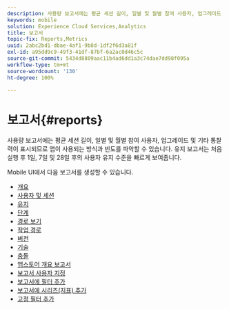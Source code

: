```yaml
---
description: 사용량 보고서에는 평균 세션 길이, 일별 및 월별 참여 사용자, 업그레이드 및 기타 통찰력이 표시되므로 앱이 사용되는 방식과 빈도를 파악할 수 있습니다. 유지 보고서는 처음 실행 후 1일, 7일 및 28일 후의 사용자 유지 수준을 빠르게 보여줍니다.
keywords: mobile
solution: Experience Cloud Services,Analytics
title: 보고서
topic-fix: Reports,Metrics
uuid: 2abc2bd1-dbae-4af1-9b8d-1df2f6d3a81f
exl-id: a95dd9c9-49f3-41df-87bf-6a2ac0d46c5c
source-git-commit: 5434d8809aac11b4ad6dd1a3c74dae7dd98f095a
workflow-type: tm+mt
source-wordcount: '130'
ht-degree: 100%

---
```


# 보고서{#reports}

사용량 보고서에는 평균 세션 길이, 일별 및 월별 참여 사용자, 업그레이드 및 기타 통찰력이 표시되므로 앱이 사용되는 방식과 빈도를 파악할 수 있습니다. 유지 보고서는 처음 실행 후 1일, 7일 및 28일 후의 사용자 유지 수준을 빠르게 보여줍니다.

Mobile UI에서 다음 보고서를 생성할 수 있습니다.

* [개요](/help/using/usage/usage-overview.md)
* [사용자 및 세션](/help/using/usage/users-sessions.md)
* [유지](/help/using/usage/reports-retention.md)
* [단계](/help/using/usage/reports-funnel.md)
* [경로 보기](/help/using/usage/reports-view-paths.md)
* [작업 경로](/help/using/usage/reports-action-paths.md)
* [버전](/help/using/usage/c-reports-versions.md)
* [기술](/help/using/usage/reports-technology.md)
* [충돌](/help/using/usage/c-crashes.md)
* [앱스토어 개요 보고서](/help/using/usage/c-app-store-store-performance.md)
* [보고서 사용자 지정](/help/using/usage/reports-customize/reports-customize.md)
* [보고서에 필터 추가](/help/using/usage/reports-customize/t-reports-customize.md)
* [보고서에 시리즈(지표) 추가](/help/using/usage/reports-customize/t-reports-series.md)
* [고정 필터 추가](/help/using/usage/reports-customize/t-sticky-filter.md)
